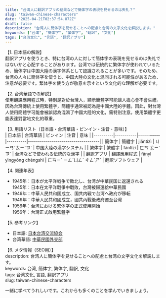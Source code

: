 ```yaml
---
title: "台湾人に翻訳アプリの結果などで簡体字の表現を見せるのは失礼？"
slug: "taiwan-chinese-characters"
date: "2025-04-21T02:37:54.872Z"
draft: false
description: "台湾人に簡体字を見せることへの配慮と台湾の文字文化を解説します。"
keywords: ["台湾", "簡体字", "繁体字", "翻訳", "文化"]
tags: ["台湾文化", "言語", "翻訳アプリ"]
---
```


【1. 日本語の解説】  
翻訳アプリを使うとき、特に台湾の人に対して簡体字の表現を見せるのは失礼ではないかと心配することがあります。台湾では伝統的に繁体字が使われているため、簡体字は中国大陸の漢字体系として認識されることが多いです。そのため、台湾の人々に簡体字を使うと、中国大陸の文化と混同される可能性があるため、注意が必要です。繁体字を使う方が敬意を示すという文化的な理解が必要です。

【2. 台湾華語での解説】  
使用翻譯應用程式時，特別是對於台灣人，顯示簡體字可能讓人擔心會不會失禮。因為台灣傳統上使用繁體字，簡體字通常被認為是中國大陸的字體。因此，對台灣人使用簡體字可能會被誤認為混淆了中國大陸的文化，需特別注意。使用繁體字更能表達對當地文化的尊重。

【3. 用語リスト（日本語・台湾華語・ピンイン・注音・意味）】  
| 日本語   | 台湾華語  | ピンイン  | 注音     | 意味                               |
|----------|-----------|-----------|----------|------------------------------------|
| 簡体字   | 簡體字    | jiǎntǐzì  | ㄐㄧㄢˇㄊㄧˇㄗˋ | 中国大陸の漢字システム                |
| 繁体字   | 繁體字    | fántǐzì   | ㄈㄢˊㄊㄧˇㄗˋ  | 台湾などで使われる伝統的な漢字         |
| 翻訳アプリ | 翻譯應用程式 | fānyì yìngyòng chéngshì | ㄈㄢㄧˋ ㄧㄥˋㄩㄥˋ ㄔㄥˊㄕˋ | 翻訳ソフトウェア                      |

【4. 関連年表】  
- 1945年：日本が太平洋戦争で敗北し、台湾が中華民国に返還される  
  1945年：日本在太平洋戰爭中戰敗，台灣被歸還給中華民國
- 1949年：中華人民共和国成立、国共内戦で台湾へ政府が移転  
  1949年：中華人民共和國成立，國共內戰後政府遷至台灣
- 1956年：台湾における繁体字の正式使用開始  
  1956年：台灣正式啟用繁體字

【5. 参考リンク】  
- 日本語: [日本台湾交流協会](https://www.koryu.or.jp/)
- 台湾華語: [中華民國外交部](https://www.mofa.gov.tw/)

【6. メタ情報（SEO用）】  
description: 台湾人に簡体字を見せることへの配慮と台湾の文字文化を解説します。  
keywords: 台湾, 簡体字, 繁体字, 翻訳, 文化  
tags: 台湾文化, 言語, 翻訳アプリ  
slug: taiwan-chinese-characters

一緒に学べてうれしいです。これからも多くのことを学んでいきましょう。